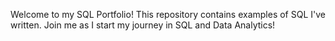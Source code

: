 Welcome to my SQL Portfolio! This repository contains examples of SQL I've written. Join me as I start my journey in SQL and Data Analytics!
